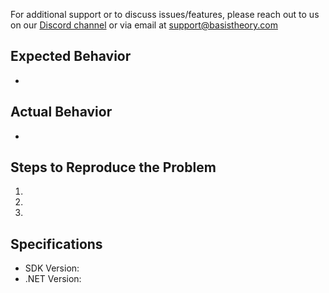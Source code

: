 For additional support or to discuss issues/features, please reach out to us on our [Discord channel](https://discord.gg/XjWsy8PqK2) or via email at [support@basistheory.com](mailto:support@basistheory.com)

## Expected Behavior
-

## Actual Behavior
-

## Steps to Reproduce the Problem
  1.
  1.
  1.

## Specifications
  - SDK Version:
  - .NET Version: